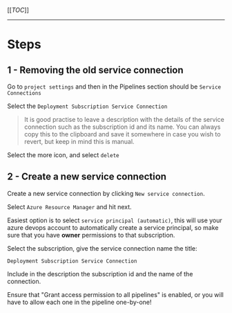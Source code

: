 [[_TOC_]]


----


# Steps 

## 1 - Removing the old service connection

Go to `project settings` and then in the Pipelines section should be `Service Connections`

Select the `Deployment Subscription Service Connection`

> It is good practise to leave a description with the details of the service connection such as the subscription id and its name. You can always copy this to the clipboard and save it somewhere in case you wish to revert, but keep in mind this is manual.

Select the more icon, and select `delete`


## 2 - Create a new service connection

Create a new service connection by clicking `New service connection`.

Select `Azure Resource Manager` and hit next.

Easiest option is to select `service principal (automatic)`, this will use your azure devops account to automatically create a service principal, so make sure that you have **owner** permissions to that subscription.

Select the subscription, give the service connection name the title:

`Deployment Subscription Service Connection`

Include in the description the subscription id and the name of the connection. 

Ensure that "Grant access permission to all pipelines" is enabled, or you will have to allow each one in the pipeline one-by-one! 